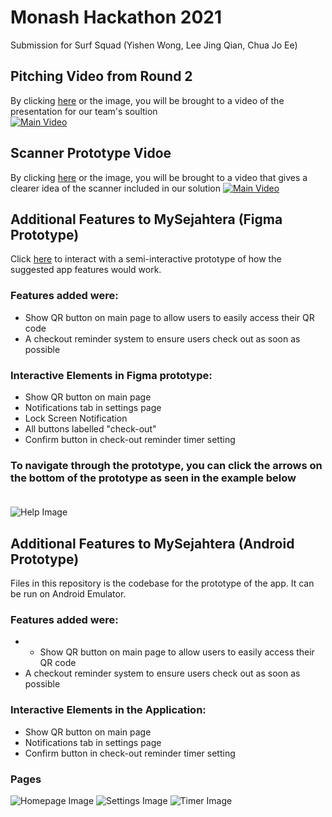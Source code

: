# Monash Hackathon 2021
Submission for Surf Squad (Yishen Wong, Lee Jing Qian, Chua Jo Ee)

## Pitching Video from Round 2
By clicking [here](https://youtu.be/JDLlmJJHlj4) or the image, you will be brought to a video of the presentation for our team's soultion
<br>
[![Main Video](http://img.youtube.com/vi/JDLlmJJHlj4/0.jpg)](http://www.youtube.com/watch?v=JDLlmJJHlj4 "Monash Hackathon 2021 Surf Squad (Round 2)")
## Scanner Prototype Vidoe

By clicking [here](https://youtu.be/Xv-a-VOPIA8) or the image, you will be brought to a video that gives a clearer idea of the scanner included in our solution
[![Main Video](http://img.youtube.com/vi/Xv-a-VOPIA8/0.jpg)](http://www.youtube.com/watch?v=Xv-a-VOPIA8 "Monash Hackathon 2021 Surf Squad (QR Scanner Model)")
<br>
## Additional Features to MySejahtera (Figma Prototype)
Click [here](https://www.figma.com/proto/bht1k4qDlPCflAFc8Zw097/Surf-Squad?node-id=13%3A31&scaling=scale-down&page-id=0%3A1&starting-point-node-id=13%3A31) to interact with a semi-interactive prototype of how the suggested app features would work. <br>

### Features added were:
- Show QR button on main page to allow users to easily access their QR code
- A checkout reminder system to ensure users check out as soon as possible

### Interactive Elements in Figma prototype:
- Show QR button on main page
- Notifications tab in settings page
- Lock Screen Notification
- All buttons labelled "check-out"
- Confirm button in check-out reminder timer setting

### To navigate through the prototype, you can click the arrows on the bottom of the prototype as seen in the example below <br> <br>
![Help Image](https://github.com/joeechua/SurfSquad/blob/main/navigationhelp.png)

## Additional Features to MySejahtera (Android Prototype)
Files in this repository is the codebase for the prototype of the app. It can be run on Android Emulator.

### Features added were:
- - Show QR button on main page to allow users to easily access their QR code
- A checkout reminder system to ensure users check out as soon as possible

### Interactive Elements in the Application:
- Show QR button on main page
- Notifications tab in settings page
- Confirm button in check-out reminder timer setting

### Pages
![Homepage Image](https://github.com/joeechua/SurfSquad/blob/main/homepage.PNG)
![Settings Image](https://github.com/joeechua/SurfSquad/blob/main/settingspage.PNG)
![Timer Image](https://github.com/joeechua/SurfSquad/blob/main/timer.PNG)

